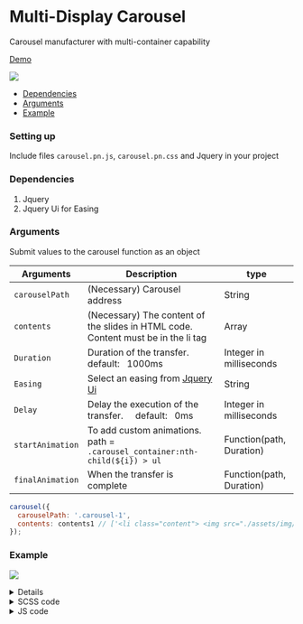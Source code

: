 # Multi-Display Carousel
Carousel manufacturer with multi-container capability

[Demo](https://codepen.io/mr_mousavi/pen/BaRWLrX)

![](https://user-images.githubusercontent.com/60928821/121765209-82fe4b80-cb5e-11eb-9b25-a0df445d08b7.png)
 
- [Dependencies](#Dependencies)
- [Arguments](#Arguments)
- [Example](#Example)

### Setting up

Include files `carousel.pn.js`, `carousel.pn.css` and Jquery in your project


<a name="Dependencies"/>

### Dependencies

1. Jquery
2. Jquery Ui for Easing


<a name="Arguments"/>

### Arguments
Submit values to the carousel function as an object

| Arguments | Description | type |
| --- | --- | --- |
| `carouselPath` | (Necessary) Carousel address | String |
| `contents` | (Necessary) The content of the slides in HTML code.<br/>Content must be in the li tag | Array |
| `Duration` | Duration of  the transfer. &#160;&#160;&#160; default: &#160; 1000ms | Integer in milliseconds|
| `Easing` | Select an easing from [Jquery Ui](https://api.jqueryui.com/easings/) | String | 
| `Delay` | Delay the execution of the transfer. &#160;&#160;&#160; default: &#160; 0ms | Integer in milliseconds| 
| `startAnimation` | To add custom animations. path = `.carousel_container:nth-child(${i}) > ul` | Function(path, Duration) |  
| `finalAnimation` | When the transfer is complete | Function(path, Duration) |  

```javascript
carousel({
  carouselPath: '.carousel-1',
  contents: contents1 // ['<li class="content"> <img src="./assets/img/01.jpg"> </li>', ...]
});
```

<a name="Example"/>


### Example 

![](https://user-images.githubusercontent.com/60928821/121765189-67934080-cb5e-11eb-9aae-f478254a5314.png)

<details>
  <summary>HTML code</summary>
  
  ```html
  <div class="d-flex">
      <!-- carousel -->
      <div class="carousel carousel-2">
          <div class="carousel_container">
              <ul>
                  <!--  -->
              </ul>
          </div>
          <div class="carousel_container">
              <ul>
                  <!--  -->
              </ul>
          </div>
          <div class="carousel_container">
              <ul>
                  <!--  -->
              </ul>
          </div>
          <!-- controller -->
          <div class="control prev"><span>&#8249;</span></div>
          <div class="control next"><span>&#8250;</span></div>
      </div>
  </div>
  ```
  
</details>

<details>
  <summary>SCSS code</summary>
  
  ```scss
  .carousel .content img {
    user-select: none;
  
    border-radius: 0;
    width: 100%;
    height: 100%;
  
    object-fit: cover;
    object-position: center;
  }
  .card-title {
    overflow: hidden;
    
    span {
      position: relative;
    }
  }
  
  ```
  
</details>

<details>
  <summary>JS code</summary>
  <br>
  <details>
  <summary>value of contents2</summary>
  
  ```html
  var contents2 = [
    `<li class="card border-0 content rounded-0">
      <img class="card-img" src="./assets/img/05.jpg" alt="">
       <div class="card-img-overlay">
         <h5 class="card-title"><span>Title</span></h5>
       </div>
      </li>`,
    
    `<li class="card border-0 content rounded-0">
        <img class="card-img" src="./assets/img/04.jpg" alt="">
        <div class="card-img-overlay">
          <h5 class="card-title"><span>Title</span></h5>
        </div>
      </li>`,
    
    `<li class="card border-0 content rounded-0">
        <img class="card-img" src="./assets/img/02.jpg" alt="">
        <div class="card-img-overlay">
          <h5 class="card-title"><span>Title</span></h5>
        </div>
      </li>`,
    
    `<li class="card border-0 content rounded-0">
        <img class="card-img" src="./assets/img/01.jpg" alt="">
        <div class="card-img-overlay">
          <h5 class="card-title"><span>Title</span></h5>
        </div>
      </li>`,
    
    `<li class="card border-0 content rounded-0">
        <img class="card-img" src="./assets/img/03.jpg" alt="">
        <div class="card-img-overlay">
          <h5 class="card-title"><span>Title</span></h5>
        </div>
     </li>`
  ]
  
  ```
  
</details>
  
  ```javascript
carousel({
    carouselPath: '.carousel-2',
    contents: contents2,
  
    Duration: 2000,
    Easing: 'easeInOutBack',
  
    Delay: 500,
  
    startAnimation: function (path) {
      $(`${path} .card-title span`).each((index, element) => {
        $(element).delay(index * 100).animate({
  
          top: '1.1em'
  
        }, index * 200)
      });
    },
  
    finalAnimation: function (path) {
      $(`${path} .card-title span`).each((index, element) => {
        $(element).delay(index * 100).animate({
  
          top: 0
  
        }, index * 200)
      });
    }
});
  
  ```
  
</details>

